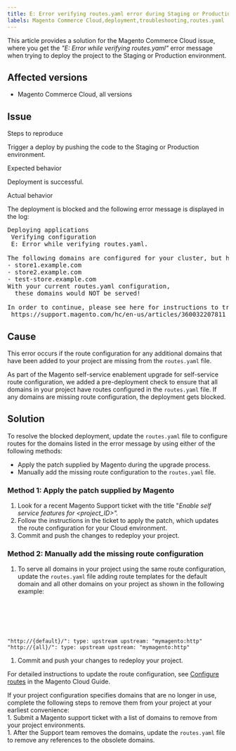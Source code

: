 ```yaml
---
title: E: Error verifying routes.yaml error during Staging or Production deploy
labels: Magento Commerce Cloud,deployment,troubleshooting,routes.yaml
---
```


This article provides a solution for the Magento Commerce Cloud issue, where you get the _"E: Error while verifying routes.yaml"_ error message when trying to deploy the project to the Staging or Production environment. 

## Affected versions

* Magento Commerce Cloud, all versions

## Issue

Steps to reproduce

Trigger a deploy by pushing the code to the Staging or Production environment.

Expected behavior

Deployment is successful. 

Actual behavior

The deployment is blocked and the following error message is displayed in the log: 

<pre class="language-bash">Deploying applications<br/> Verifying configuration<br/> E: Error while verifying routes.yaml.
<br/>The following domains are configured for your cluster, but have no routes defined in your routes.yaml file:
- store1.example.com 
- store2.example.com 
- test-store.example.com
With your current routes.yaml configuration, 
  these domains would NOT be served!
  
In order to continue, please see here for instructions to troubleshoot:
 https://support.magento.com/hc/en-us/articles/360032207811</pre>

## Cause

This error occurs if the route configuration for any additional domains that have been added to your project are missing from the `` routes.yaml `` file.

As part of the Magento self-service enablement upgrade for self-service route configuration, we added a pre-deployment check to ensure that all domains in your project have routes configured in the `` routes.yaml `` file. If any domains are missing route configuration, the deployment gets blocked.

## Solution

To resolve the blocked deployment, update the `` routes.yaml `` file to configure routes for the domains listed in the error message by using either of the following methods:

* Apply the patch supplied by Magento during the upgrade process.
* Manually add the missing route configuration to the `` routes.yaml `` file.

### Method 1: Apply the patch supplied by Magento

1. Look for a recent Magento Support ticket with the title "_Enable self service features for &lt;project\_ID>"._
1. Follow the instructions in the ticket to apply the patch, which updates the route configuration for your Cloud environment.
1. Сommit and push the changes to redeploy your project.

### Method 2: Manually add the missing route configuration

1. To serve all domains in your project using the same route configuration, update the `` routes.yaml `` file adding route templates for the default domain and all other domains on your project as shown in the following example:
    
    <pre><code class="language-yaml">
"http://{default}/":
    type: upstream
    upstream: "mymagento:http"
"http://{all}/":
    type: upstream
    upstream: "mymagento:http"
      </code></pre>
    
    
1. Сommit and push your changes to redeploy your project.

For detailed instructions to update the route configuration, see [Configure routes](https://devdocs.magento.com/guides/v2.3/cloud/project/project-conf-files_routes.html) in the Magento Cloud Guide.

<p class="info">If your project configuration specifies domains that are no longer in use, complete the following steps to remove them from your project at your earliest convenience:<br/> 1. Submit a Magento support ticket with a list of domains to remove from your project environments.<br/> 1. After the Support team removes the domains, update the <code>routes.yaml</code> file to remove any references to the obsolete domains.</p>